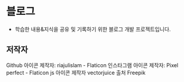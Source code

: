 # 블로그

- 학습한 내용&지식을 공유 및 기록하기 위한 블로그 개발 프로젝트입니다.

## 저작자

Github 아이콘 제작자: riajulislam - Flaticon
인스타그램 아이콘 제작자: Pixel perfect - Flaticon
js 아이콘 제작자 vectorjuice 출처 Freepik
